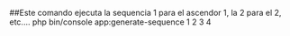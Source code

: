 ##Este comando ejecuta la sequencia 1 para el ascendor 1, la 2 para el 2, etc....
php bin/console app:generate-sequence 1 2 3 4
